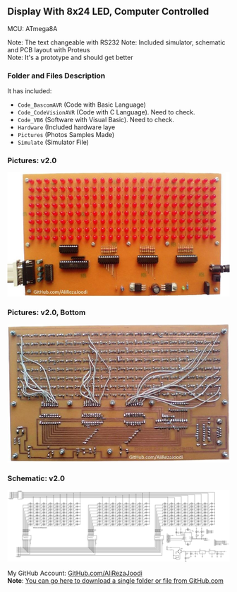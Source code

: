 ## Display With 8x24 LED, Computer Controlled

MCU:		ATmega8A  

Note: The text changeable with RS232
Note: Included simulator, schematic and PCB layout with Proteus  
Note: It's a prototype and should get better 

### Folder and Files Description
It has included:
- `Code_BascomAVR` (Code with Basic Language)
- `Code_CodeVisionAVR` (Code with C Language). Need to check.
- `Code_VB6` (Software with Visual Basic). Need to check.
- `Hardware` (Included hardware laye
- `Pictures` (Photos Samples Made)
- `Simulate` (Simulator File)

### Pictures: v2.0
![](Pictures/v2.0.jpg)

### Pictures: v2.0, Bottom
![](Pictures/v2.0_Bottom.jpg)

### Schematic: v2.0
![](Hardware/v2.0.png)

My GitHub Account: [GitHub.com/AliRezaJoodi](https://github.com/AliRezaJoodi)  
**Note**: [You can go here to download a single folder or file from GitHub.com](https://minhaskamal.github.io/DownGit/#/home)
